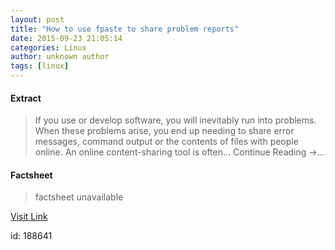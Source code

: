 ```yaml
---
layout: post
title: "How to use fpaste to share problem reports"
date: 2015-09-23 21:05:14
categories: Linux
author: unknown author
tags: [linux]
---
```



#### Extract
>If you use or develop software, you will inevitably run into problems. When these problems arise, you end up needing to share error messages, command output or the contents of files with people online. An online content-sharing tool is often... Continue Reading &#8594;...

#### Factsheet
>factsheet unavailable

[Visit Link](http://lxer.com/module/newswire/ext_link.php?rid=219677)

id:  188641
